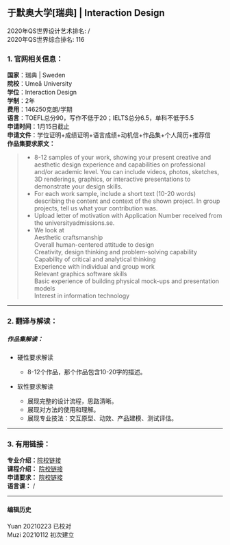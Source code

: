 ## 于默奥大学[瑞典] | Interaction Design

2020年QS世界设计艺术排名: /  
2020年QS世界综合排名: 116    

### 1. 官网相关信息：  
**国家**：瑞典 | Sweden  
**院校**：Umeå University  
**学位**：Interaction Design    
**学制**：2年    
**费用**：146250克朗/学期  
**语言**：TOEFL总分90，写作不低于20；IELTS总分6.5，单科不低于5.5  
**申请时间**：1月15日截止  
**申请文件**：学位证明+成绩证明+语言成绩+动机信+作品集+个人简历+推荐信  
**作品集要求原文：**  
> - 8-12 samples of your work, showing your present creative and aesthetic design experience and capabilities on professional and/or academic level. You can include videos, photos, sketches, 3D renderings, graphics, or interactive presentations to demonstrate your design skills.  
> - For each work sample, include a short text (10-20 words) describing the content and context of the shown project. In group projects, tell us what your contribution was.  
> - Upload letter of motivation with Application Number received from the universityadmissions.se.  
> - We look at  
Aesthetic craftsmanship  
Overall human-centered attitude to design  
Creativity, design thinking and problem-solving   capability  
Capability of critical and analytical thinking  
Experience with individual and group work  
Relevant graphics software skills  
Basic experience of building physical mock-ups and presentation models  
Interest in information technology  


---

### 2. 翻译与解读：


##### 作品集解读：
- 硬性要求解读  
  - 8-12个作品，那个作品包含10-20字的描述。  

- 软性要求解读  
  - 展现完整的设计流程，思路清晰。  
  - 展现对方法的使用和理解。  
  - 展现专业技法：交互原型、动效、产品建模、测试评估。  

---

### 3. 有用链接：

**专业介绍：**[院校链接](https://www.umu.se/en/education/master/masters-programme-in-interaction-design/)  
**课程介绍：** [院校链接](https://www.umu.se/en/education/master/masters-programme-in-interaction-design/)  
**申请要求：** [院校链接](https://www.umu.se/en/education/master/masters-programme-in-interaction-design/)  
**语言课：** /  

---


#### 编辑历史
Yuan 20210223 已校对  
Muzi 20210112 初次建立  
